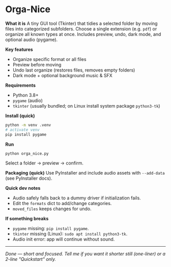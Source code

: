 # Orga-Nice

**What it is**
A tiny GUI tool (Tkinter) that tidies a selected folder by moving files into categorized subfolders. Choose a single extension (e.g. `pdf`) or organize all known types at once. Includes preview, undo, dark mode, and optional audio (pygame).

**Key features**

* Organize specific format or all files
* Preview before moving
* Undo last organize (restores files, removes empty folders)
* Dark mode + optional background music & SFX

**Requirements**

* Python 3.8+
* `pygame` (audio)
* `tkinter` (usually bundled; on Linux install system package `python3-tk`)

**Install (quick)**

```bash
python -m venv .venv
# activate venv
pip install pygame
```

**Run**

```bash
python orga_nice.py
```

Select a folder → preview → confirm.

**Packaging (quick)**
Use PyInstaller and include audio assets with `--add-data` (see PyInstaller docs).

**Quick dev notes**

* Audio safely falls back to a dummy driver if initialization fails.
* Edit the `formats` dict to add/change categories.
* `moved_files` keeps changes for undo.

**If something breaks**

* `pygame` missing: `pip install pygame`.
* `tkinter` missing (Linux): `sudo apt install python3-tk`.
* Audio init error: app will continue without sound.

---

*Done — short and focused. Tell me if you want it shorter still (one-liner) or a 2-line "Quickstart" only.*
